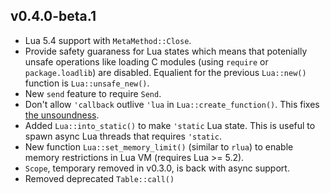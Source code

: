 ## v0.4.0-beta.1

- Lua 5.4 support with `MetaMethod::Close`.
- Provide safety guaraness for Lua states which means that potenially unsafe operations like loading C modules (using `require` or `package.loadlib`) are disabled. Equalient for the previous `Lua::new()` function is `Lua::unsafe_new()`.
- New `send` feature to require `Send`.
- Don't allow `'callback` outlive `'lua` in `Lua::create_function()`. This fixes [the unsoundness](tests/compile/static_callback_args.rs).
- Added `Lua::into_static()` to make `'static` Lua state. This is useful to spawn async Lua threads that requires `'static`.
- New function `Lua::set_memory_limit()` (similar to `rlua`) to enable memory restrictions in Lua VM (requires Lua >= 5.2).
- `Scope`, temporary removed in v0.3.0, is back with async support.
- Removed deprecated `Table::call()`
